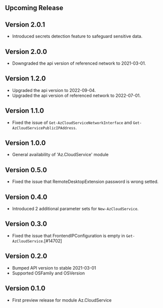<!--
    Please leave this section at the top of the change log.

    Changes for the upcoming release should go under the section titled "Upcoming Release", and should adhere to the following format:

    ## Upcoming Release
    * Overview of change #1
        - Additional information about change #1
    * Overview of change #2
        - Additional information about change #2
        - Additional information about change #2
    * Overview of change #3
    * Overview of change #4
        - Additional information about change #4

    ## YYYY.MM.DD - Version X.Y.Z (Previous Release)
    * Overview of change #1
        - Additional information about change #1
-->
## Upcoming Release

## Version 2.0.1
* Introduced secrets detection feature to safeguard sensitive data.

## Version 2.0.0
* Downgraded the api version of referenced network to 2021-03-01.

## Version 1.2.0
* Upgraded the api version to 2022-09-04.
* Upgraded the api version of referenced network to 2022-07-01.

## Version 1.1.0
* Fixed the issue of `Get-AzCloudServiceNetworkInterface` and `Get-AzCloudServicePublicIPAddress`.

## Version 1.0.0
* General availability of 'Az.CloudService' module

## Version 0.5.0
* Fixed the issue that RemoteDesktopExtension password is wrong setted.

## Version 0.4.0
* Introduced 2 additional parameter sets for `New-AzCloudService`.

## Version 0.3.0
* Fixed the issue that FrontendIPConfiguration is empty in `Get-AzCloudService`.[#14702]

## Version 0.2.0
* Bumped API version to stable 2021-03-01
* Supported OSFamily and OSVersion

## Version 0.1.0
* First preview release for module Az.CloudService

